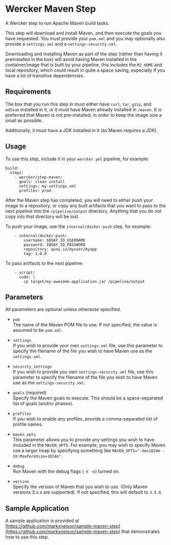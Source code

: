 # Wercker Maven Step
A Wercker step to run Apache Maven build tasks.

This step will download and install Maven, and then execute the goals you have requested.  You must provide your `pom.xml` and you may optionally also provide a `settings.xml` and a `settings-security.xml`.

Downloading and installing Maven as part of the step (rather than having it preinstalled in the box) will avoid having Maven installed in the container/image that is built by your pipeline, this includes the `M2_HOME` and local repository, which could result in quite a space saving, especially if you have a lot of transitive dependencies.
 

## Requirements

The box that you run this step in must either have `curl`, `tar`, `gzip`, and `md5sum` installed in it, or it must have Maven already installed in `/maven`.  It is preferred that Maven is not pre-installed, in order to keep the image size a small as possible.

Additionally, it must have a JDK installed in it (as Maven requires a JDK).


## Usage

To use this step, include it in your `wercker.yml` pipeline, for example:


```
build:
  steps:
    - wercker/step-maven:
      goals: clean install 
      settings: my-settings.xml
      profiles: prod
```

After the Maven step has completed, you will need to either push your image to a repostiory, or copy any built artifacts that you want to pass to the next pipeline into the `/pipeline/output` directory.  Anything that you do not copy into that directory will be lost. 

To push your image, use the `internal/docker-push` step, for example:

```
    - internal/docker-push:
        username: $QUAY_IO_USERNAME
        password: $QUAY_IO_PASSWORD
        repository: quay.io/myuser/myapp
        tag: 1.0.0
```

To pass artifacts to the next pipeline:

```        
    - script:
      code: | 
        cp target/my-awesome-application.jar /pipeline/output
```


## Parameters

All parameters are optional unless otherwise specified.

* `pom`
<br>The name of the Maven POM file to use.  If not specified, the value is assumed to be `pom.xml`.

* `settings`
<br>If you wish to provide your own `settings.xml` file, use this parameter to specify the filename of the file you wish to have Maven use as the `settings.xml`.

* `security_settings`
<br>If you wish to provide you own `settings-security.xml` file, use this parameter to specify the filename of the file you wish to have Maven use as the `settings-security.xml`. 

* `goals` (required)
<br>Specify the Maven goals to execute.  This should be a space-separated list of goals (and/or phases).

* `profiles`
<br>If you wish to enable any profiles, provide a comma-separated list of profile names.

* `maven_opts`
<br>This parameter allows you to provide any settings you wish to have included in the `MAVEN_OPTS`.  For example, you may wish to specify Maven use a larger heap by specifying something like `MAVEN_OPTS="-Xmx1024m -XX:MaxPermSize=1024m"`.

* `debug`
<br>Run Maven with the debug flags (`-X -e`) turned on.

* `version`
<br>Specify the version of Maven that you wish to use.  (Only Maven versions 3.x.x are supported).  If not specified, this will default to `3.5.0`.


## Sample Application

A sample application is provided at [https://github.com/markxnelson/sample-maven-step](https://github.com/markxnelson/sample-maven-step) that demonstrates how to use this step. 
